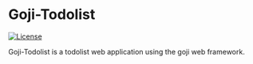 # Goji-Todolist

[![License][license-image]][license-url]

Goji-Todolist is a todolist web application using the goji web framework.


[license-url]: https://github.com/0xfoo/goji-todolist/blob/master/LICENSE
[license-image]: https://img.shields.io/badge/license-MIT-blue.svg?style=flat
